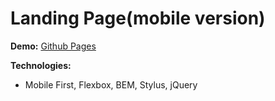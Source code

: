 # Landing Page(mobile version)

**Demo:** [Github Pages](https://mr-sychevskyi.github.io/test-mobile/src/index.html)

**Technologies:**
* Mobile First, Flexbox, BEM, Stylus, jQuery
